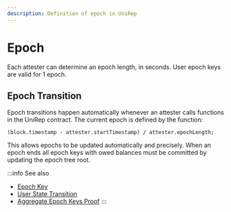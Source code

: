 ```yaml
---
description: Definition of epoch in UniRep
---
```


# Epoch

Each attester can determine an epoch length, in seconds. User epoch keys are valid for 1 epoch.

## Epoch Transition

Epoch transitions happen automatically whenever an attester calls functions in the UniRep contract. The current epoch is defined by the function:

```solidity
(block.timestamp - attester.startTimestamp) / attester.epochLength;
```

This allows epochs to be updated automatically and precisely. When an epoch ends all epoch keys with owed balances must be committed by updating the epoch tree root.

:::info
See also

* [Epoch Key](epoch-key.md)
* [User State Transition](user-state-transition.md)
* [Aggregate Epoch Keys Proof](../circuits-api/circuits.md#aggregate-epoch-keys)
:::
